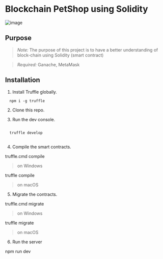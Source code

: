 # Blockchain PetShop using Solidity


![image](https://user-images.githubusercontent.com/87864058/155996028-46228b3e-148e-4645-bbba-9ee1575d504d.png)


## Purpose

> *Note:* The purpose of this project is to have a better understanding of block-chain using Solidity (smart contract)


> *Required:* Ganache, MetaMask


## Installation

1. Install Truffle globally.
```
  npm i -g truffle
```
2. Clone this repo.

3. Run the dev console.
<pre>
<code>
  truffle develop
</code>
</pre>  
4. Compile the smart contracts.

  truffle.cmd compile
  
  > on Windows

  truffle compile
  
  > on macOS

5. Migrate the contracts.

  truffle.cmd migrate
  
  > on Windows

  truffle migrate
  
  > on macOS

6. Run the server

  npm run dev
